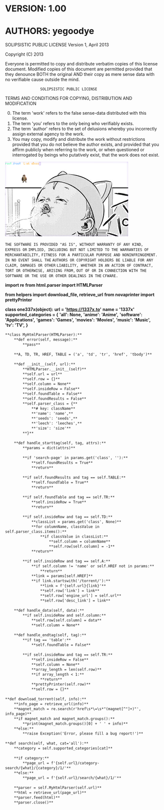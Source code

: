 # VERSION: 1.00
# AUTHORS: yegoodye

SOLIPSISTIC PUBLIC LICENSE
Version 1, April 2013

Copyright (C) 2013

Everyone is permitted to copy and distribute verbatim copies of
this license document. Modified copies of this document are 
permitted provided that they denounce BOTH the original AND their
copy as mere sense data with no verifiable cause outside the mind.

                    SOLIPSISTIC PUBLIC LICENSE
  TERMS AND CONDITIONS FOR COPYING, DISTRIBUTION AND MODIFICATION

0. The term 'work' refers to the false sense-data distributed
   with this license.
1. The term 'you' refers to the only being who verifiably exists.
2. The term 'author' refers to the set of delusions whereby you
   incorrectly assign external agency to the work.
3. You may copy, modify and distribute the work without restrictions
   provided that you do not believe the author exists, and provided
   that you affirm publicly when referring to the work, or when
   questioned or interrogated by beings who putatively exist, that
   the work does not exist. 

![Another fork of nyaaso](https://raw.githubusercontent.com/b0r3dd3v/sukeblyat/5b670d364ca97369e9cac35a530b18d9166a15ab/liekaboss.png)


`THE SOFTWARE IS PROVIDED "AS IS", WITHOUT WARRANTY OF ANY KIND, EXPRESS OR`
`IMPLIED, INCLUDING BUT NOT LIMITED TO THE WARRANTIES OF MERCHANTABILITY,`
`FITNESS FOR A PARTICULAR PURPOSE AND NONINFRINGEMENT. IN NO EVENT SHALL THE`
`AUTHORS OR COPYRIGHT HOLDERS BE LIABLE FOR ANY CLAIM, DAMAGES OR OTHER`
`LIABILITY, WHETHER IN AN ACTION OF CONTRACT, TORT OR OTHERWISE, ARISING FROM,`
`OUT OF OR IN CONNECTION WITH THE SOFTWARE OR THE USE OR OTHER DEALINGS IN THE`
`CFWARE.`



**import re**
**from html.parser import HTMLParser**

**from helpers import download_file, retrieve_url**
**from novaprinter import prettyPrinter**


**class one337x(object):**
    **url = 'https://1337x.to'**
    **name = '1337x'**
    **supported_categories = {**
        **'all': None,**
        **'anime': 'Anime',**
        **'software': 'Applications',**
        **'games': 'Games',**
        **'movies': 'Movies',**
        **'music': 'Music',**
        **'tv': 'TV',**
    **}**

    **class MyHtmlParser(HTMLParser):**
        **def error(self, message):**
            **pass**

        **A, TD, TR, HREF, TABLE = ('a', 'td', 'tr', 'href', 'tbody')**

        **def __init__(self, url):**
            **HTMLParser.__init__(self)**
            **self.url = url**
            **self.row = {}**
            **self.column = None**
            **self.insideRow = False**
            **self.foundTable = False**
            **self.foundResults = False**
            **self.parser_class = {**
                **# key: className**
                **'name': 'name',**
                **'seeds': 'seeds',**
                **'leech': 'leeches',**
                **'size': 'size'**
            **}**

        **def handle_starttag(self, tag, attrs):**
            **params = dict(attrs)**

            **if 'search-page' in params.get('class', ''):**
                **self.foundResults = True**
                **return**

            **if self.foundResults and tag == self.TABLE:**
                **self.foundTable = True**
                **return**

            **if self.foundTable and tag == self.TR:**
                **self.insideRow = True**
                **return**

            **if self.insideRow and tag == self.TD:**
                **classList = params.get('class', None)**
                **for columnName, classValue in self.parser_class.items():**
                    **if classValue in classList:**
                        **self.column = columnName**
                        **self.row[self.column] = -1**
                **return**

            **if self.insideRow and tag == self.A:**
                **if self.column != 'name' or self.HREF not in params:**
                    **return**
                **link = params[self.HREF]**
                **if link.startswith('/torrent/'):**
                    **link = f'{self.url}{link}'**
                    **self.row['link'] = link**
                    **self.row['engine_url'] = self.url**
                    **self.row['desc_link'] = link**

        **def handle_data(self, data):**
            **if self.insideRow and self.column:**
                **self.row[self.column] = data**
                **self.column = None**

        **def handle_endtag(self, tag):**
            **if tag == 'table':**
                **self.foundTable = False**

            **if self.insideRow and tag == self.TR:**
                **self.insideRow = False**
                **self.column = None**
                **array_length = len(self.row)**
                **if array_length < 1:**
                    **return**
                **prettyPrinter(self.row)**
                **self.row = {}**

    **def download_torrent(self, info):**
        **info_page = retrieve_url(info)**
        **magnet_match = re.search(r'href\s*\=\s*"(magnet[^"]+)"', info_page)**
        **if magnet_match and magnet_match.groups():**
            **print(magnet_match.groups()[0] + ' ' + info)**
        **else:**
            **raise Exception('Error, please fill a bug report!')**

    **def search(self, what, cat='all'):**
        **category = self.supported_categories[cat]**

        **if category:**
            **page_url = f'{self.url}/category-search/{what}/{category}/1/'**
        **else:**
            **page_url = f'{self.url}/search/{what}/1/'**

        **parser = self.MyHtmlParser(self.url)**
        **html = retrieve_url(page_url)**
        **parser.feed(html)**
        **parser.close()**